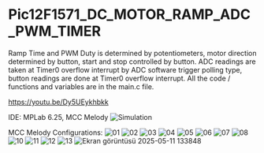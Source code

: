 # Pic12F1571_DC_MOTOR_RAMP_ADC_PWM_TIMER
Ramp Time and PWM Duty is determined by potentiometers, motor direction determined by button, start and stop controlled by button.
ADC readings are taken at Timer0 overflow interrupt by ADC software trigger polling type,
button readings are done at Timer0 overflow interrupt.
All the code / functions and variables are in the main.c file.

https://youtu.be/Dy5UEykhbkk

IDE: MPLab 6.25, MCC Melody
![Simulation](https://github.com/user-attachments/assets/e98b4365-3a87-4627-bdc0-3c10a4ddf9d6)

MCC Melody Configurations:
![01](https://github.com/user-attachments/assets/843cdfd8-b6b3-4947-9dc2-0159a721e6b6)
![02](https://github.com/user-attachments/assets/884325c6-2ba0-42e6-b278-cf7e0dd9db83)
![03](https://github.com/user-attachments/assets/0323f506-7f65-49ec-ab66-00ed67ada6c3)
![04](https://github.com/user-attachments/assets/145da15a-d000-4b2d-9585-86dace11c27b)
![05](https://github.com/user-attachments/assets/b4b664c8-5826-4501-87a1-bdf84ef12745)
![06](https://github.com/user-attachments/assets/33471689-56eb-4392-b1ba-976e3a031584)
![07](https://github.com/user-attachments/assets/83a1bdfb-2f9f-43af-bcda-0b85e82b4b69)
![08](https://github.com/user-attachments/assets/2d685363-2356-4674-bce9-7f9f0621eaf2)
![10](https://github.com/user-attachments/assets/381e99a7-b909-4178-8d54-d93af7e0da90)
![11](https://github.com/user-attachments/assets/d1e25b48-c06b-405b-a90b-34c3b09cff2e)
![12](https://github.com/user-attachments/assets/45b0161f-106c-4119-931c-87524bae9daf)
![13](https://github.com/user-attachments/assets/c3d3bb5b-4d4c-4b1e-b68c-b7103602bfe1)
![Ekran görüntüsü 2025-05-11 133848](https://github.com/user-attachments/assets/035409d7-2a62-439d-948e-98803f7b7cd7)
